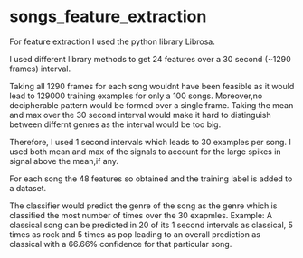 # songs_feature_extraction

For feature extraction I used the python library Librosa.

I used different library methods to get 24 features over a 30 second (~1290 frames) interval.

Taking all 1290 frames for each song wouldnt have been feasible as it would lead to 129000 training examples for only a 100 songs.
Moreover,no decipherable pattern would be formed over a single frame. Taking the mean and max over the 30 second interval would make it hard to distinguish between differnt genres as the interval would be too big.

Therefore, I used 1 second intervals which leads to 30 examples per song. I used both mean and max of the signals to account for the large spikes in signal above the mean,if any.

For each song the 48 features so obtained and the training label is added to a dataset.

The classifier would predict the genre of the song as the genre which is classified the most number of times over the 30 exapmles.
Example: A classical song can be predicted in 20 of its 1 second intervals as classical, 5 times as rock and 5 times as pop leading to an overall prediction as classical with a 66.66% confidence for that particular song.
